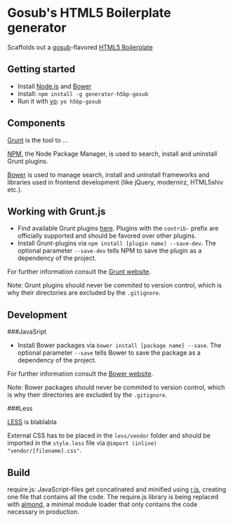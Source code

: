 # Gosub's HTML5 Boilerplate generator

Scaffolds out a [gosub](http://gosub.de/)-flavored [HTML5 Boilerplate](http://html5boilerplate.com)

## Getting started

- Install [Node.js](http://nodejs.org/) and [Bower](http://bower.io/#installing-bower)
- Install: `npm install -g generator-h5bp-gosub`
- Run it with [yo](https://github.com/yeoman/yo): `yo h5bp-gosub`


## Components


[Grunt](http://gruntjs.com/) is the tool to ...

[NPM](https://www.npmjs.org/), the Node Package Manager, is used to search, install and uninstall Grunt plugins.

[Bower](bower.io) is used to manage search, install and uninstall frameworks and libraries used in frontend development (like jQuery, modernirz, HTML5shiv etc.).


## Working with Grunt.js

- Find available Grunt plugins [here](http://gruntjs.com/plugins). Plugins with the `contrib-` prefix are officially supported and should be favored over other plugins.
- Install Grunt-plugins via `npm install [plugin name] --save-dev`. The optional parameter `--save-dev` tells NPM to save the plugin as a dependency of the project.

For further information consult the [Grunt website](http://gruntjs.com/getting-started).

Note: Grunt plugins should never be commited to version control, which is why their directories are excluded by the `.gitignore`.


## Development

###JavaSript


- Install Bower packages via `bower install [package name] --save`. The optional parameter `--save` tells Bower to save the package as a dependency of the project.

For further information consult the [Bower website](http://bower.io/#usage).

Note: Bower packages should never be commited to version control, which is why their directories are excluded by the `.gitignore`.

###Less

[LESS](http://lesscss.org) is blablabla

External CSS has to be placed in the `less/vendor` folder and should be imported in the `style.less` file via `@import (inline) "vendor/[filename].css"`.



## Build

require.js: JavaScript-files get concatinated and minified using [r.js](https://github.com/jrburke/r.js), creating one file that contains all the code. The require.js library is being replaced with [almond](https://github.com/jrburke/almond), a minimal module loader that only contains the code necessary in production.

